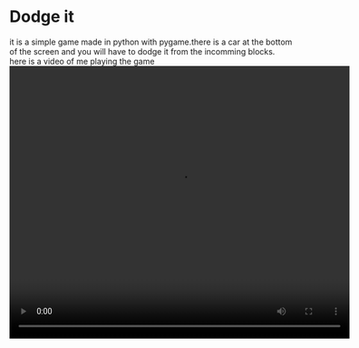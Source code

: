 # Dodge it
it is a simple game made in python with pygame.there is a car at the bottom of the screen and you will have to dodge it from the incomming blocks.<br/>
here is a video of me playing the game<br/>
<video src="https://github.com/adibyte95/Dodge-It/blob/master/clip.avi" height="480px" width="600px"></video>

